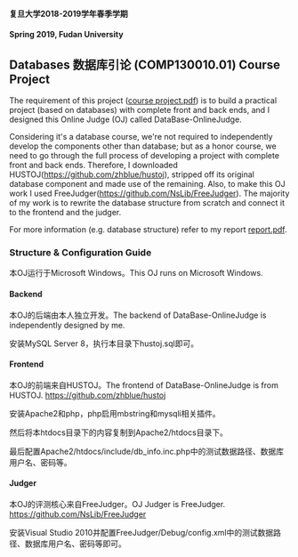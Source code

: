 #### 复旦大学2018-2019学年春季学期

#### Spring 2019, Fudan University

## Databases 数据库引论 (COMP130010.01) Course Project

The requirement of this project ([course project.pdf](https://github.com/jasha64/DataBase-OnlineJudge/tree/master/course%20project.pdf)) is to build a practical project (based on databases) with complete front and back ends, and I designed this Online Judge (OJ) called DataBase-OnlineJudge.

Considering it's a database course, we're not required to independently develop the components other than database; but as a honor course, we need to go through the full process of developing a project with complete front and back ends. Therefore, I downloaded HUSTOJ(https://github.com/zhblue/hustoj), stripped off its original database component and made use of the remaining. Also, to make this OJ work I used FreeJudger(https://github.com/NsLib/FreeJudger). The majority of my work is to rewrite the database structure from scratch and connect it to the frontend and the judger.

For more information (e.g. database structure) refer to my report [report.pdf](https://github.com/jasha64/DataBase-OnlineJudge/tree/master/report.pdf).



### Structure & Configuration Guide

本OJ运行于Microsoft Windows。This OJ runs on Microsoft Windows.

#### Backend

本OJ的后端由本人独立开发。The backend of DataBase-OnlineJudge is independently designed by me.

安装MySQL Server 8，执行本目录下hustoj.sql即可。

#### Frontend

本OJ的前端来自HUSTOJ。The frontend of DataBase-OnlineJudge is from HUSTOJ. https://github.com/zhblue/hustoj

安装Apache2和php，php启用mbstring和mysqli相关插件。

然后将本htdocs目录下的内容复制到Apache2/htdocs目录下。

最后配置Apache2/htdocs/include/db_info.inc.php中的测试数据路径、数据库用户名、密码等。

#### Judger

本OJ的评测核心来自FreeJudger。OJ Judger is FreeJudger. https://github.com/NsLib/FreeJudger

安装Visual Studio 2010并配置FreeJudger/Debug/config.xml中的测试数据路径、数据库用户名、密码等即可。
